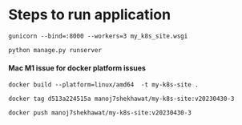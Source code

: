 # Steps to run application
``gunicorn --bind=:8000 --workers=3 my_k8s_site.wsgi``

``python manage.py runserver``
#### Mac M1 issue for docker platform issues
``docker build --platform=linux/amd64  -t my-k8s-site .``

``docker tag d513a224515a manoj7shekhawat/my-k8s-site:v20230430-3``

``docker push manoj7shekhawat/my-k8s-site:v20230430-3``